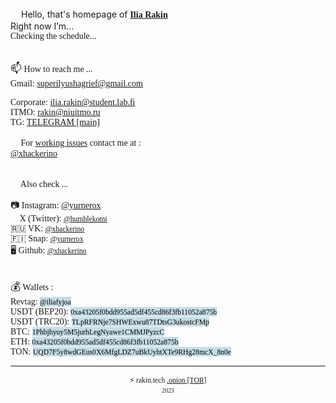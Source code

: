 <style>
  @font-face {
		font-family: 'Hauss'; 
		src: url(ALSHAUSS-BOOK.TTF); 
	}
	 
	@font-face {
		font-family: 'ALSHAUSS-MEDIUM.TTF'; 
		src: url(bold.ttf); 
	}

*{
	font-family: Hauss;
}
	
mark {
  background-color: #C5DDE6;
  color: black;
}
	
mark:hover {
  background-color: #3EBCE6;
	text-decoration: underline;
  color: black;
}	
  
  </style>

<script>

var days = ['Sunday','Monday','Tuesday','Wednesday','Thursday','Friday','Saturday'];


function updateTime(){
    var currentTime = new Date();
var status = "✅ Available for messaging only, calls will be declined 📵 ";

d = currentTime.getUTCDay();
    h = currentTime.getUTCHours();



 if (h >= 0 && h <= 7)
{
	status = "Sleeping... 💤";
}

if (h>=8 && h<=16)
{
	status = "Busy. ⚠️ Do not disturb. ⛔";
}

if (d == 0 && h < 9)
{
	status = "Sleeping... 💤";
}
else
{
if (d == 0 && h >= 9) status = "On a weekend. Enjoying real life 📳";
}
document.getElementById('status_span').innerHTML = status;
    
}
setInterval(updateTime, 1000);


</script>

<!---
xhackerino/rakin.tech is a ✨ special ✨ repository because its `README.md` (this file) appears on your GitHub profile.
You can click the Preview link to take a look at your changes.
--->
<body>
<big>👋</big> Hello, that's homepage of <b><a href="https://drive.google.com/file/d/1g00V1DQEwij541DSSF3OSXAfwxDejflF/view?usp=share_link" target="_blank">Ilia Rakin</a></b><br>
Right now I’m...<br>
<div id="status_span">Checking the schedule...</div><br>

<big>📫</big> How to reach me ... <br>
Gmail: <a href="mailto:superilyushagrief@gmail.com">superilyushagrief@gmail.com</a><br>
<!--Gmail: <a href="mailto:xhackerino@gmail.com">xhackerino@gmail.com</a><br>-->
Corporate: <a href="mailto:ilia.rakin@student.lab.fi">ilia.rakin@student.lab.fi</a><br>
ITMO: <a href="mailto:rakin@niuitmo.ru">rakin@niuitmo.ru</a><br>
TG: <a href="https://xhackerino.t.me">TELEGRAM [main]</a><br>
<!--Discord: <a href="https://discordapp.com/users/xhackerino">Discord</a><br><br>-->

<big>📩</big> For <u>working issues</u> contact me at : <br>
<a href="https://xhackerino.t.me">@xhackerino</a><br><br>
<!--<a href="https://dyrnos.t.me">@dyrnos</a><br><br>-->

<big>🤝</big> Also check ...<br>

📷 Instagram: <a href="https://instagram.com/yurnerox">@yurnerox</a><br>
💬 X (Twitter): <a href="https://twitter.com/humblekomi"><small>@humblekomi</small></a><br>
🇷🇺 VK: <a href="https://vk.com/xhackerino"><small>@xhackerino</small></a><br>
🇫🇮 Snap: <a href="https://t.snapchat.com/aPQ1MzZZ"><small>@yurnerox</small></a><br>
🖥️ Github: <a href="https://github.com/xhackerino"><small>@xhackerino</small></a><br> 
<br><br>
<big>💰</big> Wallets :<br>
Revtag: <mark><small>@iliafyjoa</small></mark><br>
USDT (BEP20): <mark><small>0xa43205f0bdd955ad5df455cd86f3fb11052a875b</small></mark><br>
USDT (TRC20): <mark><small>TLpRFRNje7SHWExwu87TDtsG3ukostcFMp</small></mark><br>
BTC: <mark><small>1Phbjhyuy5M5jurhLegNyawe1CMMJPyzcC</small></mark><br>
ETH: <mark><small>0xa43205f0bdd955ad5df455cd86f3fb11052a875b</small></mark><br>
TON: <mark><small>UQD7F5y8wdGEus0X6MfgLDZ7uBkUyhtXTe9RHg28mcX_8n0e</small></mark><br>
<hr>
<div align="center"><small>⚡️ rakin.tech   </small>
<small><a href="https://apple.com">.onion [TOR]</a><br>	
<small> 2023 </small>
<body>

